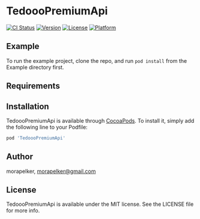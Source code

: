 # TedoooPremiumApi

[![CI Status](https://img.shields.io/travis/morapelker/TedoooPremiumApi.svg?style=flat)](https://travis-ci.org/morapelker/TedoooPremiumApi)
[![Version](https://img.shields.io/cocoapods/v/TedoooPremiumApi.svg?style=flat)](https://cocoapods.org/pods/TedoooPremiumApi)
[![License](https://img.shields.io/cocoapods/l/TedoooPremiumApi.svg?style=flat)](https://cocoapods.org/pods/TedoooPremiumApi)
[![Platform](https://img.shields.io/cocoapods/p/TedoooPremiumApi.svg?style=flat)](https://cocoapods.org/pods/TedoooPremiumApi)

## Example

To run the example project, clone the repo, and run `pod install` from the Example directory first.

## Requirements

## Installation

TedoooPremiumApi is available through [CocoaPods](https://cocoapods.org). To install
it, simply add the following line to your Podfile:

```ruby
pod 'TedoooPremiumApi'
```

## Author

morapelker, morapelker@gmail.com

## License

TedoooPremiumApi is available under the MIT license. See the LICENSE file for more info.
